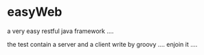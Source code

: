 easyWeb
=======

a very easy restful java framework ....

the test contain a server and a client write by groovy .... enjoin it ....
